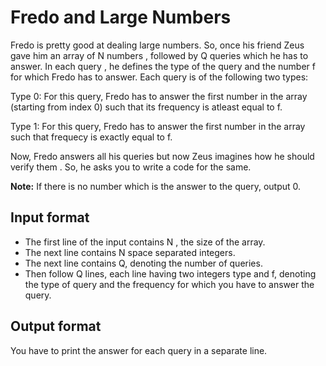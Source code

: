 # Fredo and Large Numbers

Fredo is pretty good at dealing large numbers. So, once his friend Zeus gave him an array of N numbers , followed by Q queries which he has to answer. In each query , he defines the type of the query and the number f for which Fredo has to answer. Each query is of the following two types:

Type 0: For this query, Fredo has to answer the first number in the array (starting from index 0) such that its frequency is atleast equal to f.

Type 1: For this query, Fredo has to answer the first number in the array such that frequecy is exactly equal to f.

Now, Fredo answers all his queries but now Zeus imagines how he should verify them . So, he asks you to write a code for the same.

**Note:** If there is no number which is the answer to the query, output 0.

## Input format

- The first line of the input contains N , the size of the array.
- The next line contains N space separated integers.
- The next line contains Q, denoting the number of queries.
- Then follow Q lines, each line having two integers type and f, denoting the type of query and the frequency for which you have to answer the query.

## Output format

You have to print the answer for each query in a separate line.
